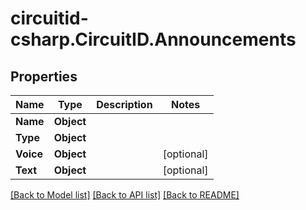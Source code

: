 
# circuitid-csharp.CircuitID.Announcements

## Properties

Name | Type | Description | Notes
------------ | ------------- | ------------- | -------------
**Name** | **Object** |  | 
**Type** | **Object** |  | 
**Voice** | **Object** |  | [optional] 
**Text** | **Object** |  | [optional] 

[[Back to Model list]](../README.md#documentation-for-models)
[[Back to API list]](../README.md#documentation-for-api-endpoints)
[[Back to README]](../README.md)


